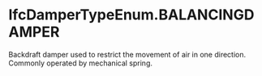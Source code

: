 IfcDamperTypeEnum.BALANCINGDAMPER
=================================
Backdraft damper used to restrict the movement of air in one direction.
Commonly operated by mechanical spring.


